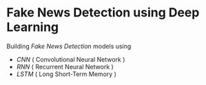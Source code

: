 # Fake News Detection using Deep Learning
Building *Fake News Detection* models using 
* *CNN*  ( Convolutional Neural Network )
* *RNN*  ( Recurrent Neural Network )
* *LSTM*  ( Long Short-Term Memory )